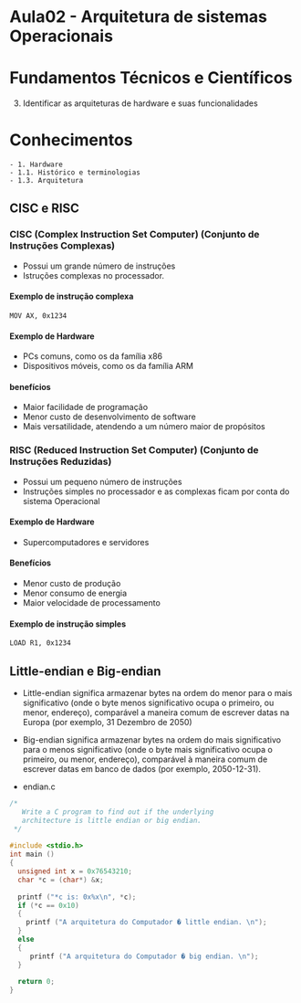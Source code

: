 # Aula02 - Arquitetura de sistemas Operacionais

# Fundamentos Técnicos e Científicos
3. Identificar as arquiteturas de hardware e suas funcionalidades

# Conhecimentos
	- 1. Hardware
	- 1.1. Histórico e terminologias
	- 1.3. Arquitetura

## CISC e RISC
### CISC (Complex Instruction Set Computer) (Conjunto de Instruções Complexas)
- Possui um grande número de instruções
- Istruções complexas no processador.

#### Exemplo de instrução complexa
```assembly
MOV AX, 0x1234
```
#### Exemplo de Hardware
- PCs comuns, como os da família x86
- Dispositivos móveis, como os da família ARM
#### benefícios
- Maior facilidade de programação
- Menor custo de desenvolvimento de software
- Mais versatilidade, atendendo a um número maior de propósitos
### RISC (Reduced Instruction Set Computer) (Conjunto de Instruções Reduzidas)
- Possui um pequeno número de instruções
- Instruções simples no processador e as complexas ficam por conta do sistema Operacional
#### Exemplo de Hardware
- Supercomputadores e servidores
#### Benefícios
- Menor custo de produção
- Menor consumo de energia
- Maior velocidade de processamento
#### Exemplo de instrução simples
```assembly
LOAD R1, 0x1234
```
## Little-endian e Big-endian

- Little-endian significa armazenar bytes na ordem do menor para o mais significativo (onde o byte menos significativo ocupa o primeiro, ou menor, endereço), comparável a maneira comum de escrever datas na Europa (por exemplo, 31 Dezembro de 2050)

- Big-endian significa armazenar bytes na ordem do mais significativo para o menos significativo (onde o byte mais significativo ocupa o primeiro, ou menor, endereço), comparável à maneira comum de escrever datas em banco de dados (por exemplo, 2050-12-31).

- endian.c
```c
/* 
   Write a C program to find out if the underlying 
   architecture is little endian or big endian. 
 */
 
#include <stdio.h>
int main ()
{
  unsigned int x = 0x76543210;
  char *c = (char*) &x;
 
  printf ("*c is: 0x%x\n", *c);
  if (*c == 0x10)
  {
    printf ("A arquitetura do Computador � little endian. \n");
  }
  else
  {
     printf ("A arquitetura do Computador � big endian. \n");
  }
 
  return 0;
}

```